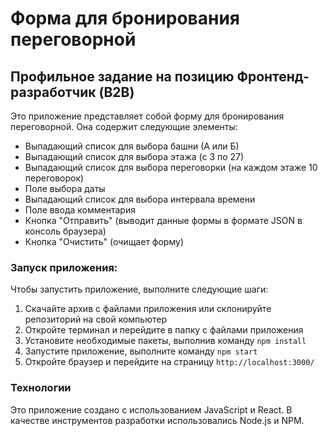 # Форма для бронирования переговорной
## Профильное задание на позицию Фронтенд-разработчик (B2B)

Это приложение представляет собой форму для бронирования переговорной. Она содержит следующие элементы:

- Выпадающий список для выбора башни (А или Б)
- Выпадающий список для выбора этажа (с 3 по 27)
- Выпадающий список для выбора переговорки (на каждом этаже 10 переговорок)
- Поле выбора даты
- Выпадающий список для выбора интервала времени
- Поле ввода комментария
- Кнопка "Отправить" (выводит данные формы в формате JSON в консоль браузера)
- Кнопка "Очистить" (очищает форму)

### Запуск приложения:

Чтобы запустить приложение, выполните следующие шаги:

1. Скачайте архив с файлами приложения или склонируйте репозиторий на свой компьютер
2. Откройте терминал и перейдите в папку с файлами приложения
3. Установите необходимые пакеты, выполнив команду `npm install`
4. Запустите приложение, выполните команду `npm start`
5. Откройте браузер и перейдите на страницу `http://localhost:3000/`

### Технологии

Это приложение создано с использованием JavaScript и React. В качестве инструментов разработки использовались Node.js и NPM.